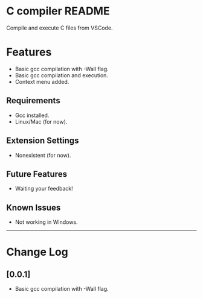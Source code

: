 # C compiler README

Compile and execute C files from VSCode.

# Features

- Basic gcc compilation with -Wall flag.
- Basic gcc compilation and execution.
- Context menu added.

## Requirements

- Gcc installed.
- Linux/Mac (for now).

## Extension Settings

- Nonexistent (for now).

## Future Features

- Waiting your feedback!

## Known Issues

- Not working in Windows.

-----------------------------------------------------------------------------------------------------------

# Change Log
## [0.0.1]
- Basic gcc compilation with -Wall flag.